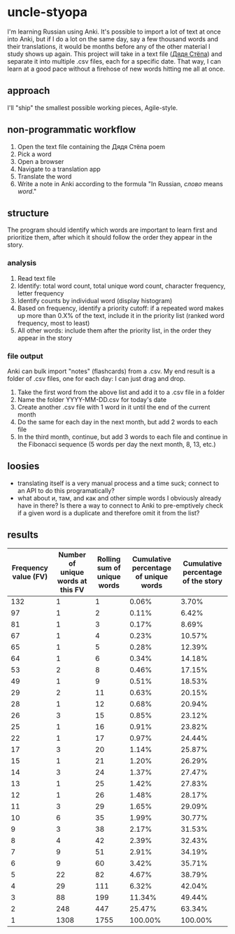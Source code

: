 # uncle-styopa
I'm learning Russian using Anki. It's possible to import a lot of text at once into Anki, but if I do a lot on the same day, say a few thousand words and their translations, it would be months before any of the other material I study shows up again. This project will take in a text file ([Дядя Стёпа](https://en.wikipedia.org/wiki/Uncle_Styopa)) and separate it into multiple .csv files, each for a specific date. That way, I can learn at a good pace without a firehose of new words hitting me all at once.

## approach
I'll "ship" the smallest possible working pieces, Agile-style.

## non-programmatic workflow
1. Open the text file containing the Дядя Стёпа poem
2. Pick a word
3. Open a browser
4. Navigate to a translation app
5. Translate the word
6. Write a note in Anki according to the formula "In Russian, _слово_ means _word_."

## structure
The program should identify which words are important to learn first and prioritize them, after which it should follow the order they appear in the story.

### analysis
1. Read text file
2. Identify: total word count, total unique word count, character frequency, letter frequency
3. Identify counts by individual word (display histogram)
5. Based on frequency, identify a priority cutoff: if a repeated word makes up more than 0.X% of the text, include it in the priority list (ranked word frequency, most to least)
6. All other words: include them after the priority list, in the order they appear in the story

### file output
Anki can bulk import "notes" (flashcards) from a .csv. My end result is a folder of .csv files, one for each day: I can just drag and drop.
1. Take the first word from the above list and add it to a .csv file in a folder
2. Name the folder YYYY-MM-DD.csv for today's date
3. Create another .csv file with 1 word in it until the end of the current month
4. Do the same for each day in the next month, but add 2 words to each file
5. In the third month, continue, but add 3 words to each file and continue in the Fibonacci sequence (5 words per day the next month, 8, 13, etc.)

## loosies
- translating itself is a very manual process and a time suck; connect to an API to do this programatically?
- what about и, там, and как and other simple words I obviously already have in there? Is there a way to connect to Anki to pre-emptively check if a given word is a duplicate and therefore omit it from the list?

## results

| Frequency value (FV) | Number of unique words at this FV | Rolling sum of unique words | Cumulative percentage of unique words | Cumulative percentage of the story |
|----------------------|-----------------------------------|-----------------------------|---------------------------------------|------------------------------------|
| 132                  | 1                                 | 1                           | 0.06%                                 | 3.70%                              |
| 97                   | 1                                 | 2                           | 0.11%                                 | 6.42%                              |
| 81                   | 1                                 | 3                           | 0.17%                                 | 8.69%                              |
| 67                   | 1                                 | 4                           | 0.23%                                 | 10.57%                             |
| 65                   | 1                                 | 5                           | 0.28%                                 | 12.39%                             |
| 64                   | 1                                 | 6                           | 0.34%                                 | 14.18%                             |
| 53                   | 2                                 | 8                           | 0.46%                                 | 17.15%                             |
| 49                   | 1                                 | 9                           | 0.51%                                 | 18.53%                             |
| 29                   | 2                                 | 11                          | 0.63%                                 | 20.15%                             |
| 28                   | 1                                 | 12                          | 0.68%                                 | 20.94%                             |
| 26                   | 3                                 | 15                          | 0.85%                                 | 23.12%                             |
| 25                   | 1                                 | 16                          | 0.91%                                 | 23.82%                             |
| 22                   | 1                                 | 17                          | 0.97%                                 | 24.44%                             |
| 17                   | 3                                 | 20                          | 1.14%                                 | 25.87%                             |
| 15                   | 1                                 | 21                          | 1.20%                                 | 26.29%                             |
| 14                   | 3                                 | 24                          | 1.37%                                 | 27.47%                             |
| 13                   | 1                                 | 25                          | 1.42%                                 | 27.83%                             |
| 12                   | 1                                 | 26                          | 1.48%                                 | 28.17%                             |
| 11                   | 3                                 | 29                          | 1.65%                                 | 29.09%                             |
| 10                   | 6                                 | 35                          | 1.99%                                 | 30.77%                             |
| 9                    | 3                                 | 38                          | 2.17%                                 | 31.53%                             |
| 8                    | 4                                 | 42                          | 2.39%                                 | 32.43%                             |
| 7                    | 9                                 | 51                          | 2.91%                                 | 34.19%                             |
| 6                    | 9                                 | 60                          | 3.42%                                 | 35.71%                             |
| 5                    | 22                                | 82                          | 4.67%                                 | 38.79%                             |
| 4                    | 29                                | 111                         | 6.32%                                 | 42.04%                             |
| 3                    | 88                                | 199                         | 11.34%                                | 49.44%                             |
| 2                    | 248                               | 447                         | 25.47%                                | 63.34%                             |
| 1                    | 1308                              | 1755                        | 100.00%                               | 100.00%                            |


